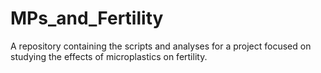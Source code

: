 # MPs_and_Fertility
A repository containing the scripts and analyses for a project focused on studying the effects of microplastics on fertility.
